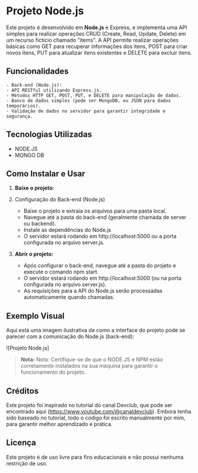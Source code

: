 
# Projeto Node.js 

Este projeto é desenvolvido em **Node.js** e Express, e implementa uma API simples para realizar operações CRUD (Create, Read, Update, Delete) em um recurso fictício chamado "items". A API permite realizar operações básicas como GET para recuperar informações dos itens, POST para criar novos itens, PUT para atualizar itens existentes e DELETE para excluir itens.

## Funcionalidades

    - Back-end (Node.js):
    - API RESTful utilizando Express.js.
    - Métodos HTTP GET, POST, PUT, e DELETE para manipulação de dados.
    - Banco de dados simples (pode ser MongoDB, ou JSON para dados temporários).
    - Validação de dados no servidor para garantir integridade e segurança.

## Tecnologias Utilizadas

- NODE.JS
- MONGO DB

## Como Instalar e Usar

1. **Baixe o projeto:**

1. Configuração do Back-end (Node.js)
    - Baixe o projeto e extraia os arquivos para uma pasta local.
    - Navegue até a pasta do back-end (geralmente chamada de server ou backend).
    - Instale as dependências do Node.js 
    - O servidor estará rodando em http://localhost:5000 ou a porta configurada no arquivo server.js.

2. **Abrir o projeto:**

    - Após configurar o back-end, navegue até a pasta do projeto e execute o comando npm start. 
    - O servidor estará rodando em http://localhost:5000 (ou na porta configurada no arquivo server.js). 
    - As requisições para a API do Node.js serão processadas automaticamente quando chamadas.

## Exemplo Visual

Aqui está uma imagem ilustrativa de como a interface do projeto pode se parecer com a comunicação do Node.js (back-end):

![Projeto Node.js]

> **Nota:** Nota: Certifique-se de que o NODE.JS e NPM estão corretamente instalados na sua máquina para garantir o funcionamento do projeto.

## Créditos
Este projeto foi inspirado no tutorial do canal Devclub, que pode ser encontrado aqui (https://www.youtube.com/@canaldevclub). Embora tenha sido baseado no tutorial, todo o código foi escrito manualmente por mim, para garantir melhor aprendizado e prática.

## Licença

Este projeto é de uso livre para fins educacionais e não possui nenhuma restrição de uso.






